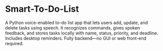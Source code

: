 # Smart-To-Do-List
A Python voice-enabled to-do list app that lets users add, update, and delete tasks using speech. It recognizes commands, gives spoken feedback, and stores tasks locally with name, status, priority, and deadline. Includes desktop reminders. Fully backend—no GUI or web front-end required.
